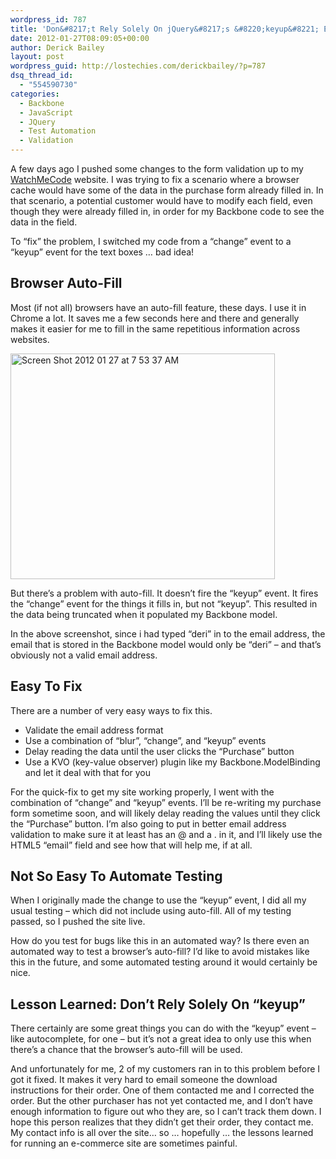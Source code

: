 ```yaml
---
wordpress_id: 787
title: 'Don&#8217;t Rely Solely On jQuery&#8217;s &#8220;keyup&#8221; Event'
date: 2012-01-27T08:09:05+00:00
author: Derick Bailey
layout: post
wordpress_guid: http://lostechies.com/derickbailey/?p=787
dsq_thread_id:
  - "554590730"
categories:
  - Backbone
  - JavaScript
  - JQuery
  - Test Automation
  - Validation
---
```

A few days ago I pushed some changes to the form validation up to my [WatchMeCode](http://watchmecode.net) website. I was trying to fix a scenario where a browser cache would have some of the data in the purchase form already filled in. In that scenario, a potential customer would have to modify each field, even though they were already filled in, in order for my  Backbone code to see the data in the field.

To &#8220;fix&#8221; the problem, I switched my code from a &#8220;change&#8221; event to a &#8220;keyup&#8221; event for the text boxes … bad idea!

## Browser Auto-Fill

Most (if not all) browsers have an auto-fill feature, these days. I use it in Chrome a lot. It saves me a few seconds here and there and generally makes it easier for me to fill in the same repetitious information across websites.

<img title="Screen Shot 2012-01-27 at 7.53.37 AM.png" src="http://lostechies.com/content/derickbailey/uploads/2012/01/Screen-Shot-2012-01-27-at-7.53.37-AM.png" border="0" alt="Screen Shot 2012 01 27 at 7 53 37 AM" width="423" height="361" />

But there&#8217;s a problem with auto-fill. It doesn&#8217;t fire the &#8220;keyup&#8221; event. It fires the &#8220;change&#8221; event for the things it fills in, but not &#8220;keyup&#8221;. This resulted in the data being truncated when it populated my Backbone model.

In the above screenshot, since i had typed &#8220;deri&#8221; in to the email address, the email that is stored in the Backbone model would only be &#8220;deri&#8221; &#8211; and that&#8217;s obviously not a valid email address.

## Easy To Fix

There are a number of very easy ways to fix this.

  * Validate the email address format
  * Use a combination of &#8220;blur&#8221;, &#8220;change&#8221;, and &#8220;keyup&#8221; events
  * Delay reading the data until the user clicks the &#8220;Purchase&#8221; button
  * Use a KVO (key-value observer) plugin like my Backbone.ModelBinding and let it deal with that for you

For the quick-fix to get my site working properly, I went with the combination of &#8220;change&#8221; and &#8220;keyup&#8221; events. I&#8217;ll be re-writing my purchase form sometime soon, and will likely delay reading the values until they click the &#8220;Purchase&#8221; button. I&#8217;m also going to put in better email address validation to make sure it at least has an @ and a . in it, and I&#8217;ll likely use the HTML5 &#8220;email&#8221; field and see how that will help me, if at all.

## Not So Easy To Automate Testing

When I originally made the change to use the &#8220;keyup&#8221; event, I did all my usual testing &#8211; which did not include using auto-fill. All of my testing passed, so I pushed the site live.

How do you test for bugs like this in an automated way? Is there even an automated way to test a browser&#8217;s auto-fill? I&#8217;d like to avoid mistakes like this in the future, and some automated testing around it would certainly be nice.

## Lesson Learned: Don&#8217;t Rely Solely On &#8220;keyup&#8221;

There certainly are some great things you can do with the &#8220;keyup&#8221; event &#8211; like autocomplete, for one &#8211; but it&#8217;s not a great idea to only use this when there&#8217;s a chance that the browser&#8217;s auto-fill will be used.

And unfortunately for me, 2 of my customers ran in to this problem before I got it fixed. It makes it very hard to email someone the download instructions for their order. One of them contacted me and I corrected the order. But the other purchaser has not yet contacted me, and I don&#8217;t have enough information to figure out who they are, so I can&#8217;t track them down. I hope this person realizes that they didn&#8217;t get their order, they contact me. My contact info is all over the site… so … hopefully … the lessons learned for running an e-commerce site are sometimes painful.

 
